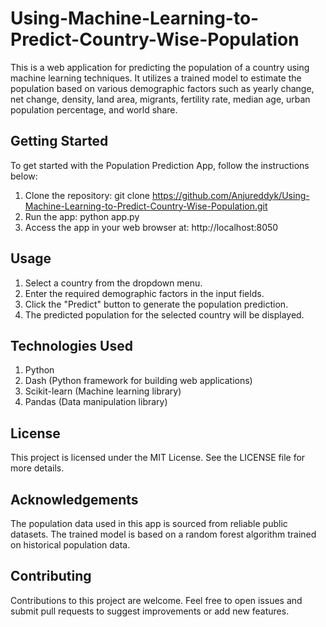# Using-Machine-Learning-to-Predict-Country-Wise-Population
This is a web application for predicting the population of a country using machine learning techniques. It utilizes a trained model to estimate the population based on various demographic factors such as yearly change, net change, density, land area, migrants, fertility rate, median age, urban population percentage, and world share.

## Getting Started
To get started with the Population Prediction App, follow the instructions below:

1. Clone the repository: git clone https://github.com/Anjureddyk/Using-Machine-Learning-to-Predict-Country-Wise-Population.git
2. Run the app: python app.py
3. Access the app in your web browser at: http://localhost:8050


## Usage
1. Select a country from the dropdown menu.
2. Enter the required demographic factors in the input fields.
3. Click the "Predict" button to generate the population prediction.
4. The predicted population for the selected country will be displayed.

## Technologies Used
1. Python
2. Dash (Python framework for building web applications)
3. Scikit-learn (Machine learning library)
4. Pandas (Data manipulation library)

## License
This project is licensed under the MIT License. See the LICENSE file for more details.

## Acknowledgements
The population data used in this app is sourced from reliable public datasets. The trained model is based on a random forest algorithm trained on historical population data.

## Contributing
Contributions to this project are welcome. Feel free to open issues and submit pull requests to suggest improvements or add new features.
